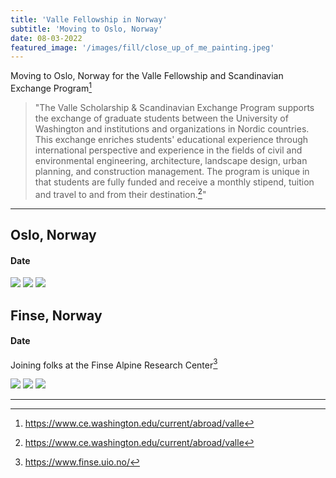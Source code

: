 ```yaml
---
title: 'Valle Fellowship in Norway'
subtitle: 'Moving to Oslo, Norway'
date: 08-03-2022
featured_image: '/images/fill/close_up_of_me_painting.jpeg'
---
```


Moving to Oslo, Norway for the Valle Fellowship and Scandinavian Exchange Program[^1]
[^1]: https://www.ce.washington.edu/current/abroad/valle
>"The Valle Scholarship & Scandinavian Exchange Program supports the exchange of graduate students between the University of Washington and institutions and organizations in Nordic countries. This exchange enriches students' educational experience through international perspective and experience in the fields of civil and environmental engineering, architecture, landscape design, urban planning, and construction management. The program is unique in that students are fully funded and receive a monthly stipend, tuition and travel to and from their destination.[^1]"

---

## Oslo, Norway
#### Date

<div class="gallery" data-columns="3">
	<img src="/images/oslo/photo.jpg">
  	<img src="/images/oslo/photo.jpg">
	<img src="/images/oslo/photo.jpg">
</div>



## Finse, Norway
#### Date

Joining folks at the Finse Alpine Research Center[^2]
[^2]: https://www.finse.uio.no/

<div class="gallery" data-columns="3">
	<img src="/images/oslo/finse/photo.jpg">
  	<img src="/images/oslo/finse/photo.jpg">
  	<img src="/images/oslo/finse/photo.jpg">
</div>


---


<!-- <a href="https://jekyllthemes.io/theme/index-portfolio-jekyll-theme" class="button button--large">Get This Theme</a> -->
<!-- https://github.com/adam-p/markdown-here/wiki/Markdown-Cheatsheet -->
